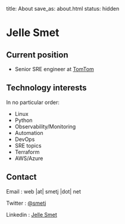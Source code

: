 title: About
save_as: about.html
status: hidden


# Jelle Smet

## Current position

- Senior SRE engineer at [TomTom](https://www.tomtom.com)

## Technology interests

In no particular order:

- Linux
- Python
- Observability/Monitoring
- Automation
- DevOps
- SRE topics
- Terraform
- AWS/Azure

## Contact

Email           : web |at| smetj |dot| net

Twitter         : [@smetj](https://twitter.com/smetj)

Linkedin        : [Jelle Smet](https://www.linkedin.com/in/jelle-smet-594a907b/)
